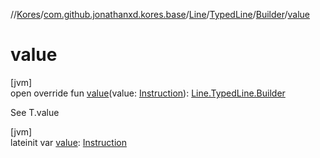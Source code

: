 //[Kores](../../../../../index.md)/[com.github.jonathanxd.kores.base](../../../index.md)/[Line](../../index.md)/[TypedLine](../index.md)/[Builder](index.md)/[value](value.md)

# value

[jvm]\
open override fun [value](value.md)(value: [Instruction](../../../../com.github.jonathanxd.kores/-instruction/index.md)): [Line.TypedLine.Builder](index.md)

See T.value

[jvm]\
lateinit var [value](value.md): [Instruction](../../../../com.github.jonathanxd.kores/-instruction/index.md)

